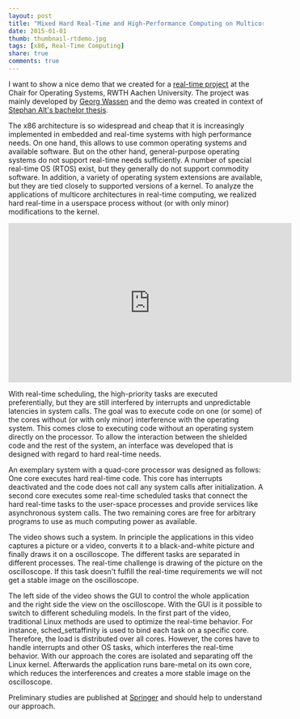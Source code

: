 ```yaml
---
layout: post
title: "Mixed Hard Real-Time and High-Performance Computing on Multicore Processors"
date: 2015-01-01
thumb: thumbnail-rtdemo.jpg
tags: [x86, Real-Time Computing]
share: true
comments: true
---
```


I want to show a nice demo that we created for a [real-time project](http://www.lfbs.rwth-aachen.de/content/628.html) at the Chair for Operating Systems, RWTH Aachen University.
The project was mainly developed by [Georg Wassen](http://www.wassen.net/) and the demo was created in context of [Stephan Alt's bachelor thesis](http://www.lfbs.rwth-aachen.de/content/628.html).

The x86 architecture is so widespread and cheap that it is increasingly implemented in embedded and real-time systems with high performance needs.
On one hand, this allows to use common operating systems and available software.
But on the other hand, general-purpose operating systems do not support real-time needs sufficiently.
A number of special real-time OS (RTOS) exist, but they generally do not support commodity software. In addition, a variety of operating system extensions are available, but they are tied closely to supported versions of a kernel.
To analyze the applications of multicore architectures in real-time computing, we realized hard real-time in a userspace process without (or with only minor) modifications to the kernel.

<script src="http://ajax.googleapis.com/ajax/libs/jquery/1.10.2/jquery.min.js"></script>
<script src="/jquery.fitvids.js"></script>
<script>
        $(".container").fitVids();
</script>
<iframe width="560" height="315" src="https://www.lankes.org/videos/rtdemo.mp4" frameborder="0"> </iframe>

With real-time scheduling, the high-priority tasks are executed preferentially, but they are still interfered by interrupts and unpredictable latencies in system calls.
The goal was to execute code on one (or some) of the cores without (or with only minor) interference with the operating system. This comes close to executing code without an operating system directly on the processor.
To allow the interaction between the shielded code and the rest of the system, an interface was developed that is designed with regard to hard real-time needs.

An exemplary system with a quad-core processor was designed as follows: One core executes hard real-time code.
This core has interrupts deactivated and the code does not call any system calls after initialization.
A second core executes some real-time scheduled tasks that connect the hard real-time tasks to the user-space processes and provide services like asynchronous system calls.
The two remaining cores are free for arbitrary programs to use as much computing power as available.

The video shows such a system.
In principle the applications in this video captures a picture or a video, converts it to a black-and-white picture and finally draws it on a oscilloscope. The different tasks are separated in different processes. 
The real-time challenge is drawing of the picture on the oscilloscope.
If this task doesn't fulfill the real-time requirements we will not get a stable image on the oscilloscope.

The left side of the video shows the GUI to control the whole application and the right side the view on the oscilloscope.
With the GUI is it possible to switch to different scheduling models. In the first part of the video, traditional Linux methods are used to optimize the real-time behavior.
For instance, sched_settaffinity  is used to bind each task on a specific core.
Therefore, the load is distributed over all cores. However, the cores have to handle interrupts and other OS tasks, which interferes the real-time behavior.
With our approach the cores are isolated and separating off the Linux kernel.
Afterwards the application runs bare-metal on its own core, which reduces the interferences and creates a more stable image on the oscilloscope.

Preliminary studies are published at [Springer](http://dx.doi.org/10.1007/978-3-642-24658-6_5) and should help to understand our approach. 
